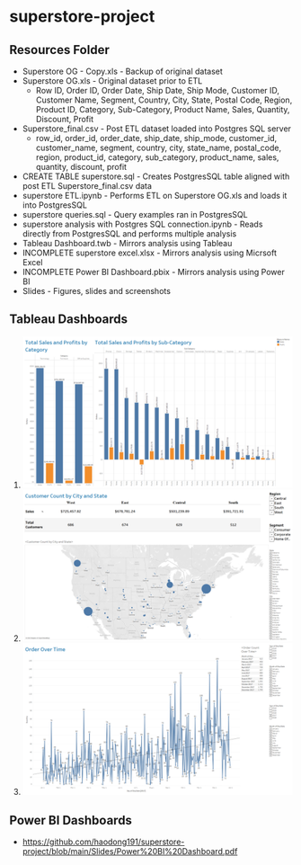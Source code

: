 # superstore-project
## Resources Folder
* Superstore OG - Copy.xls - Backup of original dataset
* Superstore OG.xls - Original dataset prior to ETL
	* Row ID, Order ID, Order Date, Ship Date, Ship Mode, Customer ID, Customer Name, Segment, Country, City, State, Postal Code, Region, Product ID, Category, Sub-Category, Product Name, Sales, Quantity, Discount, Profit
* Superstore_final.csv - Post ETL dataset loaded into Postgres SQL server
	* row_id, order_id, order_date, ship_date, ship_mode, customer_id, customer_name, segment, country, city, state_name, postal_code, region, product_id, category, sub_category, product_name, sales, quantity, discount, profit
* CREATE TABLE superstore.sql - Creates PostgresSQL table aligned with post ETL 	Superstore_final.csv data
* superstore ETL.ipynb - Performs ETL on Superstore OG.xls and loads it into PostgresSQL
* superstore queries.sql - Query examples ran in PostgresSQL
* superstore analysis with Postgres SQL connection.ipynb - Reads directly from PostgresSQL and performs multiple analysis
* Tableau Dashboard.twb - Mirrors analysis using Tableau
* INCOMPLETE superstore excel.xlsx - Mirrors analysis using Micrsoft Excel
* INCOMPLETE Power BI Dashboard.pbix - Mirrors analysis using Power BI
* Slides - Figures, slides and screenshots

## Tableau Dashboards
1. ![Tableau Total Sales and Profits by Category](https://github.com/haodong191/superstore-project/blob/main/Slides/Tableau%20Total%20Sales%20and%20Profits%20by%20Category.png?raw=true)
2. ![Customer Count by City and State KPI](https://github.com/haodong191/superstore-project/blob/main/Slides/Customer%20Count%20by%20City%20and%20State%20KPI.png?raw=true)
3. ![Order Over Time](https://github.com/haodong191/superstore-project/blob/main/Slides/Order%20Over%20Time.png?raw=true)

## Power BI Dashboards
* https://github.com/haodong191/superstore-project/blob/main/Slides/Power%20BI%20Dashboard.pdf